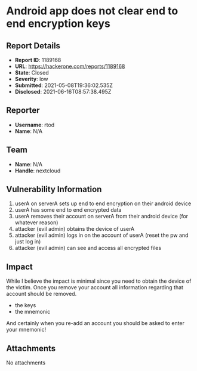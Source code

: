 # Android app does not clear end to end encryption keys

## Report Details
- **Report ID**: 1189168
- **URL**: https://hackerone.com/reports/1189168
- **State**: Closed
- **Severity**: low
- **Submitted**: 2021-05-08T19:36:02.535Z
- **Disclosed**: 2021-06-16T08:57:38.495Z

## Reporter
- **Username**: rtod
- **Name**: N/A

## Team
- **Name**: N/A
- **Handle**: nextcloud

## Vulnerability Information
1. userA on serverA sets up end to end encryption on their android device
2. userA has some end to end encrypted data
3. userA removes their account on serverA from their android device (for whatever reason)
4. attacker (evil admin) obtains the device of userA
5. attacker (evil admin) logs in on the account of userA  (reset the pw and just log in)
6. attacker (evil admin) can see and access all encrypted files

## Impact

While I believe the impact is minimal since you need to obtain the device of the victim.
Once you remove your account all information regarding that account should be removed.

* the keys
* the mnemonic

And certainly when you re-add an account you should be asked to enter your mnemonic!

## Attachments
No attachments
